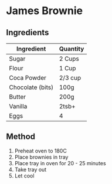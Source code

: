 # James Brownie

## Ingredients

| Ingredient        | Quantity |
| ----------------- | -------- |
| Sugar             | 2 Cups   |
| Flour             | 1 Cup    |
| Coca Powder       | 2/3 cup  |
| Chocolate (bits)  | 100g     |
| Butter            | 200g     |
| Vanilla           | 2tsb+    |
| Eggs              | 4        |

## Method

1. Preheat oven to 180C
2. Place brownies in tray
3. Place tray in oven for 20 - 25 minutes
4. Take tray out
5. Let cool


